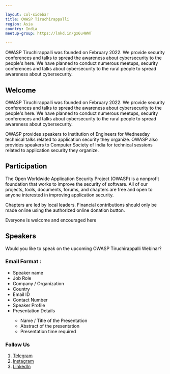 ```yaml
---

layout: col-sidebar
title: OWASP Tiruchirappalli
region: Asia
country: India
meetup-group: https://lnkd.in/gx6u4WWT

---
```


<div style='color:black;'>
<p>
OWASP Tiruchirappalli was founded on February 2022. We provide security conferences and talks to spread the awareness about cybersecurity to the people's here. We have planned to conduct numerous meetups, security conferences and talks about cybersecurity to the rural people to spread awareness about cybersecurity.
</p>

<h2>Welcome</h2>
<p>
OWASP Tiruchirappalli was founded on February 2022. We provide security conferences and talks to spread the awareness about cybersecurity to the people's here. We have planned to conduct numerous meetups, security conferences and talks about cybersecurity to the rural people to spread awareness about cybersecurity.

OWASP provides speakers to Institution of Engineers for Wednesday technical talks related to application security they organize. OWASP also provides speakers to Computer Society of India for technical sessions related to application security they organize.
</p>  
  
<h2>Participation</h2>
<p>
The Open Worldwide Application Security Project (OWASP) is a nonprofit foundation that works to improve the security of software. All of our projects, tools, documents, forums, and chapters are free and open to anyone interested in improving application security. 

Chapters are led by local leaders. Financial contributions should only be made online using the authorized online donation button. 

Everyone is welcome and encouraged here
</p>
  
<h2>Speakers</h2>
<p>
Would you like to speak on the upcoming OWASP Tiruchirappalli Webinar? 
</p>
<h3>Email Format :</h3>
<ul>
 <li>Speaker name</li>
 <li>Job Role</li>
 <li>Company / Organization</li>
 <li>Country</li>
 <li>Email ID</li>
 <li>Contact Number</li>
 <li>Speaker Profile</li>
 <li>Presentation Details</li>
  <ul>
    <li>Name / Title of the Presentation</li>
    <li>Abstract of the presentation</li>
    <li>Presentation time required</li>
  </ul>
</ul>
<h3>Follow Us</h3>

1. <a href="https://t.me/owasptrichychapter">Telegram</a>
2. <a href="https://instagram.com/owasp.trichy?igshid=YmMyMTA2M2Y=">Instagram</a>
3. <a href="https://www.linkedin.com/company/101323034/">LinkedIn</a>

